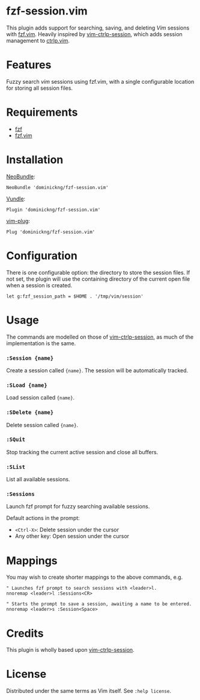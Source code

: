 fzf-session.vim
=================

This plugin adds support for searching, saving, and deleting *Vim* sessions
with [fzf.vim](https://github.com/junegunn/fzf.vim). Heavily inspired by
[vim-ctrlp-session](https://github.com/okcompute/vim-ctrlp-session), which
adds session management to [ctrlp.vim](https://github.com/ctrlpvim/ctrlp.vim).

Features
========

Fuzzy search *vim* sessions using fzf.vim, with a single configurable location
for storing all session files.

Requirements
============

- [fzf](https://github.com/junegunn/fzf)
- [fzf.vim](https://github.com/junegunn/fzf.vim)

Installation
=============

[NeoBundle](https://github.com/Shougo/neobundle.vim):

    NeoBundle 'dominickng/fzf-session.vim'

[Vundle](https://github.com/gmarik/Vundle.vim):

    Plugin 'dominickng/fzf-session.vim'

[vim-plug](https://github.com/junegunn/vim-plug):

    Plug 'dominickng/fzf-session.vim'

Configuration
=============

There is one configurable option: the directory to store the session files.
If not set, the plugin will use the containing directory of the current open
file when a session is created.

`let g:fzf_session_path = $HOME . '/tmp/vim/session'`

Usage
=====

The commands are modelled on those of
[vim-ctrlp-session](https://github.com/okcompute/vim-ctrlp-session), as much
of the implementation is the same.

### `:Session {name}`

Create a session called `{name}`. The session will be automatically tracked.

### `:SLoad {name}`

Load session called `{name}`.

### `:SDelete {name}`

Delete session called `{name}`.

### `:SQuit`

Stop tracking the current active session and close all buffers.

### `:SList`

List all available sessions.

### `:Sessions`

Launch fzf prompt for fuzzy searching available sessions.

Default actions in the prompt:

 - `<Ctrl-X>`: Delete session under the cursor
 - Any other key: Open session under the cursor
 
Mappings
========

You may wish to create shorter mappings to the above commands, e.g.

```
" Launches fzf prompt to search sessions with <leader>l.
nnoremap <leader>l :Sessions<CR>

" Starts the prompt to save a session, awaiting a name to be entered.
nnoremap <leader>s :Session<Space>
```

Credits
=======

This plugin is wholly based upon
[vim-ctrlp-session](https://github.com/okcompute/vim-ctrlp-session).

License
=======

Distributed under the same terms as Vim itself. See `:help license`.
